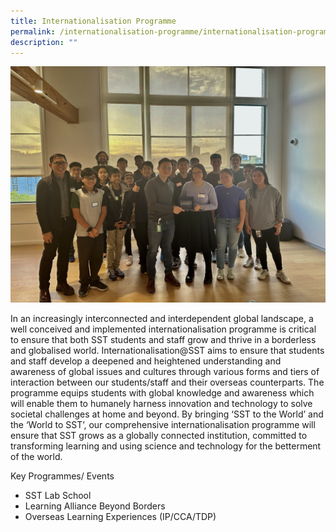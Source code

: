 ```yaml
---
title: Internationalisation Programme
permalink: /internationalisation-programme/internationalisation-programme/
description: ""
---
```

![](/images/SD/OLE%20Cover.jpeg)

In an increasingly interconnected and interdependent global landscape, a well conceived and implemented internationalisation programme is critical to ensure that both SST students and staff grow and thrive in a borderless and globalised world. Internationalisation@SST aims to ensure that students and staff develop a deepened and heightened understanding and awareness of global issues and cultures through various forms and tiers of interaction between our students/staff and their overseas counterparts. The programme equips students with global knowledge and awareness which will enable them to humanely harness innovation and technology to solve societal challenges at home and beyond. By bringing ‘SST to the World’ and the ‘World to SST’, our comprehensive internationalisation programme will ensure that SST grows as a globally connected institution, committed to transforming learning and using science and technology for the betterment of the world.  


Key Programmes/ Events
* SST Lab School
* Learning Alliance Beyond Borders 
* Overseas Learning Experiences (IP/CCA/TDP)